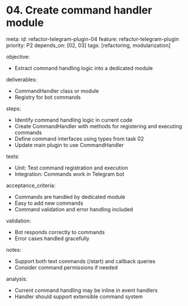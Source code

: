 # 04. Create command handler module

meta:
id: refactor-telegram-plugin-04
feature: refactor-telegram-plugin
priority: P2
depends_on: [02, 03]
tags: [refactoring, modularization]

objective:

- Extract command handling logic into a dedicated module

deliverables:

- CommandHandler class or module
- Registry for bot commands

steps:

- Identify command handling logic in current code
- Create CommandHandler with methods for registering and executing commands
- Define command interfaces using types from task 02
- Update main plugin to use CommandHandler

tests:

- Unit: Test command registration and execution
- Integration: Commands work in Telegram bot

acceptance_criteria:

- Commands are handled by dedicated module
- Easy to add new commands
- Command validation and error handling included

validation:

- Bot responds correctly to commands
- Error cases handled gracefully

notes:

- Support both text commands (/start) and callback queries
- Consider command permissions if needed

analysis:

- Current command handling may be inline in event handlers
- Handler should support extensible command system
